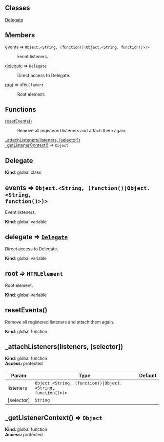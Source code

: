 ## Classes

<dl>
<dt><a href="#Delegate">Delegate</a></dt>
<dd></dd>
</dl>

## Members

<dl>
<dt><a href="#events">events</a> ⇒ <code>Object.&lt;String, (function()|Object.&lt;String, function()&gt;)&gt;</code></dt>
<dd><p>Event listeners.</p>
</dd>
<dt><a href="#delegate">delegate</a> ⇒ <code><a href="#Delegate">Delegate</a></code></dt>
<dd><p>Direct access to Delegate.</p>
</dd>
<dt><a href="#root">root</a> ⇒ <code>HTMLElement</code></dt>
<dd><p>Root element.</p>
</dd>
</dl>

## Functions

<dl>
<dt><a href="#resetEvents">resetEvents()</a></dt>
<dd><p>Remove all registered listeners and attach them again.</p>
</dd>
<dt><a href="#_attachListeners">_attachListeners(listeners, [selector])</a></dt>
<dd></dd>
<dt><a href="#_getListenerContext">_getListenerContext()</a> ⇒ <code>Object</code></dt>
<dd></dd>
</dl>

<a name="Delegate"></a>

## Delegate
**Kind**: global class  
<a name="events"></a>

## events ⇒ <code>Object.&lt;String, (function()\|Object.&lt;String, function()&gt;)&gt;</code>
Event listeners.

**Kind**: global variable  
<a name="delegate"></a>

## delegate ⇒ <code>[Delegate](#Delegate)</code>
Direct access to Delegate.

**Kind**: global variable  
<a name="root"></a>

## root ⇒ <code>HTMLElement</code>
Root element.

**Kind**: global variable  
<a name="resetEvents"></a>

## resetEvents()
Remove all registered listeners and attach them again.

**Kind**: global function  
<a name="_attachListeners"></a>

## _attachListeners(listeners, [selector])
**Kind**: global function  
**Access:** protected  

| Param | Type | Default |
| --- | --- | --- |
| listeners | <code>Object.&lt;String, (function()\|Object.&lt;String, function()&gt;)&gt;</code> |  | 
| [selector] | <code>String</code> | <code></code> | 

<a name="_getListenerContext"></a>

## _getListenerContext() ⇒ <code>Object</code>
**Kind**: global function  
**Access:** protected  
